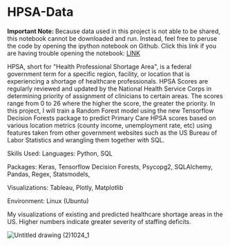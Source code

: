 # HPSA-Data

<b> Important Note: </b> Because data used in this project is not able to be shared, this notebook cannot be downloaded and run. Instead, feel free to peruse the code by opening the ipython notebook on Github. Click this link if you are having trouble opening the notebook: <a href='https://github.com/RandomMan0880/HPSA-Data/blob/main/HPSA_Predictor.ipynb'> LINK </a>

HPSA, short for "Health Professional Shortage Area", is a federal government term for a specific region, facility, or location that is experiencing a shortage of healthcare professionals. HPSA Scores are regularly reviewed and updated by the National Health Service Corps in determining priority of assignment of clinicians to certain areas. The scores range from 0 to 26 where the higher the score, the greater the priority. In this project, I will train a Random Forest model using the new Tensorflow Decision Forests package to predict Primary Care HPSA scores based on various location metrics (county income, unemployment rate, etc) using features taken from other government websites such as the US Bureau of Labor Statistics and wrangling them together with SQL.

Skills Used:
Languages: Python, SQL

Packages: Keras, Tensorflow Decision Forests, Psycopg2, SQLAlchemy, Pandas, Regex, Statsmodels, 

Visualizations: Tableau, Plotly, Matplotlib

Environment: Linux (Ubuntu)



My visualizations of existing and predicted healthcare shortage areas in the US. Higher numbers indicate greater severity of staffing deficits. 

![Untitled drawing (2)1024_1](https://user-images.githubusercontent.com/71114407/186111034-85252387-ee96-4965-a4e0-58efd24cae2d.jpg)


